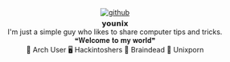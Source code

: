 <div align="center">
</div>   
<div align="center">
<a href="https://github.com/iamyounix" target="_blank">
<img src=https://img.shields.io/badge/github-%2324292e.svg?&style=for-the-badge&logo=github&logoColor=white alt=github style="margin-bottom: 5px;" />
</a>
</div> 
<div align="center">𝘆𝗼𝘂𝗻𝗶𝘅</div>
<div align="center">I'm just a simple guy who likes to share computer tips and tricks.</div> 
<div align="center">❝𝐖𝐞𝐥𝐜𝐨𝐦𝐞 𝐭𝐨 𝐦𝐲 𝐰𝐨𝐫𝐥𝐝❞</div> 

<div align="center">🏹 Arch User  🖥️ Hackintoshers 🧠 Braindead  🦄 Unixporn</div>  


